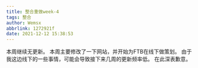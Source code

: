 ```yaml
---
title: 整合重做week-4
tags: 整合
author: Wemsx
abbrlink: 1272921f
date: 2021-12-12 15:38:53
---
```


本周继续无更新。
本周主要修改了一下网站，并开始为FTB在线下做策划。
由于我这边线下的一些事情，可能会导致接下来几周的更新频率低。
在此深表歉意。